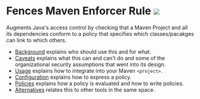 # Fences Maven Enforcer Rule [<img src="https://travis-ci.org/mikesamuel/fences-maven-enforcer-rule.svg">](https://travis-ci.org/mikesamuel/fences-maven-enforcer-rule)

Augments Java's access control by checking that a Maven Project and all its
dependencies conform to a policy that specifies which classes/pacakges can
link to which others.

* [Background](src/site/markdown/background.md) explains who should use this and for what.
* [Caveats](src/site/markdown/caveats.md) explains what this can and can't do and some of the organizational security assumptions that went into its design.
* [Usage](src/site/markdown/usage.md) explains how to integrate into your Maven `<project>`.
* [Configuration](src/site/markdown/configuration.md) explains how to express a policy.
* [Policies](src/site/markdown/policies.md) explains how a policy is evaluated and how to write policies.
* [Alternatives](src/site/markdown/alternatives.md) relates this to other tools in the same space.
